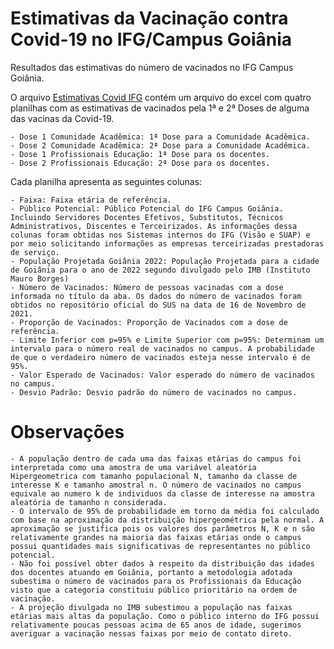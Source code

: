 # Estimativas da Vacinação contra Covid-19 no IFG/Campus Goiânia

Resultados das estimativas do número de vacinados no IFG Campus Goiânia. 

O arquivo [Estimativas Covid IFG](https://github.com/supervedovatto/VacinacaoCovid19IFG/blob/main/Estimativas-2021-11-16.xlsx?raw=true) contém um arquivo do excel com quatro planilhas com as estimativas de vacinados pela 1ª e 2ª Doses de alguma das vacinas da Covid-19.

    - Dose 1 Comunidade Acadêmica: 1ª Dose para a Comunidade Acadêmica.
    - Dose 2 Comunidade Acadêmica: 2ª Dose para a Comunidade Acadêmica.
    - Dose 1 Profissionais Educação: 1ª Dose para os docentes.
    - Dose 2 Profissionais Educação: 2ª Dose para os docentes.

Cada planilha apresenta as seguintes colunas:

    - Faixa: Faixa etária de referência.
    - Público Potencial: Público Potencial do IFG Campus Goiânia. Incluindo Servidores Docentes Efetivos, Substitutos, Técnicos Administrativos, Discentes e Terceirizados. As informações dessa colunas foram obtidas nos Sistemas internos do IFG (Visão e SUAP) e por meio solicitando informações as empresas terceirizadas prestadoras de serviço.
    - População Projetada Goiânia 2022: População Projetada para a cidade de Goiânia para o ano de 2022 segundo divulgado pelo IMB (Instituto Mauro Borges)
    - Número de Vacinados: Número de pessoas vacinadas com a dose informada no título da aba. Os dados do número de vacinados foram obtidos no repositório oficial do SUS na data de 16 de Novembro de 2021.
    - Proporção de Vacinados: Proporção de Vacinados com a dose de referência.
    - Limite Inferior com p=95% e Limite Superior com p=95%: Determinam um intervalo para o número real de vacinados no campus. A probabilidade de que o verdadeiro número de vacinados esteja nesse intervalo é de 95%.
    - Valor Esperado de Vacinados: Valor esperado do número de vacinados no campus.
    - Desvio Padrão: Desvio padrão do número de vacinados no campus.

# Observações

    - A população dentro de cada uma das faixas etárias do campus foi interpretada como uma amostra de uma variável aleatória Hipergeometrica com tamanho populacional N, tamanho da classe de interesse K e tamanho amostral n. O número de vacinados no campus equivale ao numero k de individuos da classe de interesse na amostra aleatória de tamanho n considerada.
    - O intervalo de 95% de probabilidade em torno da média foi calculado com base na aproximação da distribuição hipergeométrica pela normal. A aproximação se justifica pois os valores dos parâmetros N, K e n são relativamente grandes na maioria das faixas etárias onde o campus possui quantidades mais significativas de representantes no público potencial.
    - Não foi possível obter dados à respeito da distribuição das idades dos docentes atuando em Goiânia, portanto a metodologia adotada subestima o número de vacinados para os Profissionais da Educação visto que a categoria constituiu público prioritário na ordem de vacinação.
    - A projeção divulgada no IMB subestimou a população nas faixas etárias mais altas da população. Como o público interno do IFG possui relativamente poucas pessoas acima de 65 anos de idade, sugerimos averiguar a vacinação nessas faixas por meio de contato direto.